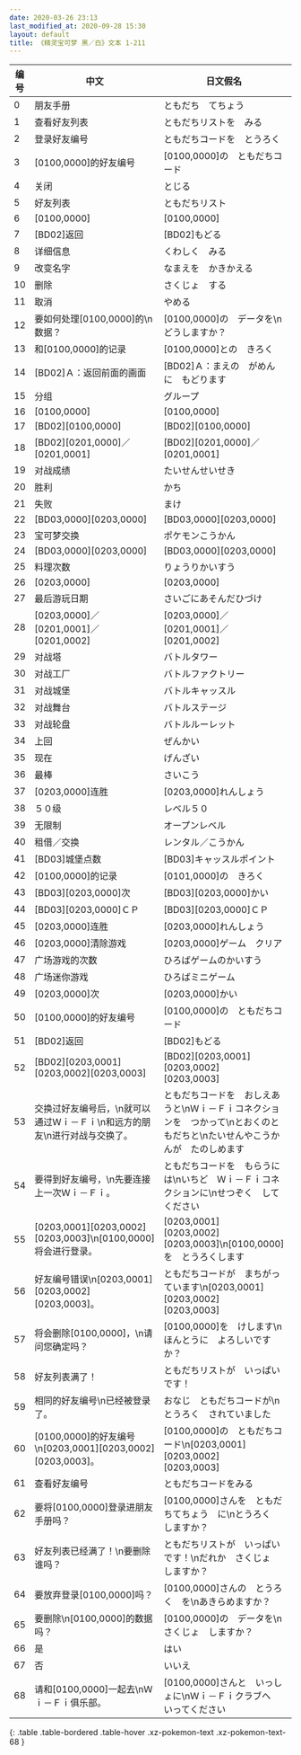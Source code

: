 ```yaml
---
date: 2020-03-26 23:13
last_modified_at: 2020-09-28 15:30
layout: default
title: 《精灵宝可梦 黑／白》文本 1-211
---
```

| 编号 | 中文 | 日文假名 | 日文汉字 |
| ---- | ---- | ---- | --- |
| 0 | 朋友手册 | ともだち　てちょう | ともだち　てちょう |
| 1 | 查看好友列表 | ともだちリストを　みる | ともだちリストを　みる |
| 2 | 登录好友编号 | ともだちコードを　とうろく | ともだちコードを　登録 |
| 3 | [0100,0000]的好友编号 | [0100,0000]の　ともだちコード | [0100,0000]の　ともだちコード |
| 4 | 关闭 | とじる | とじる |
| 5 | 好友列表 | ともだちリスト | ともだちリスト |
| 6 | [0100,0000] | [0100,0000] | [0100,0000] |
| 7 | [BD02]返回 | [BD02]もどる | [BD02]もどる |
| 8 | 详细信息 | くわしく　みる | 詳しく　みる |
| 9 | 改变名字 | なまえを　かきかえる | 名前を　書き換える |
| 10 | 删除 | さくじょ　する | 削除する |
| 11 | 取消 | やめる | やめる |
| 12 | 要如何处理[0100,0000]的\n数据？ | [0100,0000]の　データを\nどうしますか？ | [0100,0000]の　データを\nどうしますか？ |
| 13 | 和[0100,0000]的记录 | [0100,0000]との　きろく | [0100,0000]との　記録 |
| 14 | [BD02]Ａ：返回前面的画面 | [BD02]Ａ：まえの　がめんに　もどります | [BD02]Ａ：前の　画面に　戻ります |
| 15 | 分组 | グループ | グループ |
| 16 | [0100,0000] | [0100,0000] | [0100,0000] |
| 17 | [BD02][0100,0000] | [BD02][0100,0000] | [BD02][0100,0000] |
| 18 | [BD02][0201,0000]／[0201,0001] | [BD02][0201,0000]／[0201,0001] | [BD02][0201,0000]／[0201,0001] |
| 19 | 对战成绩 | たいせんせいせき | 対戦成績 |
| 20 | 胜利 | かち | 勝ち |
| 21 | 失败 | まけ | 負け |
| 22 | [BD03,0000][0203,0000] | [BD03,0000][0203,0000] | [BD03,0000][0203,0000] |
| 23 | 宝可梦交换 | ポケモンこうかん | ポケモン交換 |
| 24 | [BD03,0000][0203,0000] | [BD03,0000][0203,0000] | [BD03,0000][0203,0000] |
| 25 | 料理次数 | りょうりかいすう | 料理回数 |
| 26 | [0203,0000] | [0203,0000] | [0203,0000] |
| 27 | 最后游玩日期 | さいごにあそんだひづけ | 最後に遊んだ日付 |
| 28 | [0203,0000]／[0201,0001]／[0201,0002] | [0203,0000]／[0201,0001]／[0201,0002] | [0203,0000]／[0201,0001]／[0201,0002] |
| 29 | 对战塔 | バトルタワー | バトルタワー |
| 30 | 对战工厂 | バトルファクトリー | バトルファクトリー |
| 31 | 对战城堡 | バトルキャッスル | バトルキャッスル |
| 32 | 对战舞台 | バトルステージ | バトルステージ |
| 33 | 对战轮盘 | バトルルーレット | バトルルーレット |
| 34 | 上回 | ぜんかい | ぜんかい |
| 35 | 现在 | げんざい | げんざい |
| 36 | 最棒 | さいこう | さいこう |
| 37 | [0203,0000]连胜 | [0203,0000]れんしょう | [0203,0000]れんしょう |
| 38 | ５０级 | レベル５０ | レベル５０ |
| 39 | 无限制 | オープンレベル | オープンレベル |
| 40 | 租借／交换 | レンタル／こうかん | レンタル／こうかん |
| 41 | [BD03]城堡点数 | [BD03]キャッスルポイント | [BD03]キャッスルポイント |
| 42 | [0100,0000]的记录 | [0101,0000]の　きろく | [0101,0000]の　きろく |
| 43 | [BD03][0203,0000]次 | [BD03][0203,0000]かい | [BD03][0203,0000]かい |
| 44 | [BD03][0203,0000]ＣＰ | [BD03][0203,0000]ＣＰ | [BD03][0203,0000]ＣＰ |
| 45 | [0203,0000]连胜 | [0203,0000]れんしょう | [0203,0000]れんしょう |
| 46 | [0203,0000]清除游戏 | [0203,0000]ゲーム　クリア | [0203,0000]ゲーム　クリア |
| 47 | 广场游戏的次数 | ひろばゲームのかいすう | ひろばゲームのかいすう |
| 48 | 广场迷你游戏 | ひろばミニゲーム | 広場ミニゲーム |
| 49 | [0203,0000]次 | [0203,0000]かい | [0203,0000]かい |
| 50 | [0100,0000]的好友编号 | [0100,0000]の　ともだちコード | [0100,0000]の　ともだちコード |
| 51 | [BD02]返回 | [BD02]もどる | [BD02]もどる |
| 52 | [BD02][0203,0001][0203,0002][0203,0003] | [BD02][0203,0001]　[0203,0002]　[0203,0003] | [BD02][0203,0001]　[0203,0002]　[0203,0003] |
| 53 | 交换过好友编号后，\n就可以通过Ｗｉ－Ｆｉ\n和远方的朋友\n进行对战与交换了。 | ともだちコードを　おしえあうと\nＷｉ－Ｆｉコネクションを　つかって\nとおくのともだちと\nたいせんやこうかんが　たのしめます | ともだちコードを　教えあうと\nＷｉ－Ｆｉコネクションを　使って\n遠くの友達と\n対戦や　交換が　たのしめます |
| 54 | 要得到好友编号，\n先要连接上一次Ｗｉ－Ｆｉ。 | ともだちコードを　もらうには\nいちど　Ｗｉ－Ｆｉコネクションに\nせつぞく　してください | ともだちコードを　もらうには\n一度　Ｗｉ－Ｆｉコネクションに\n接続してください |
| 55 | [0203,0001][0203,0002][0203,0003]\n[0100,0000]将会进行登录。 | [0203,0001]　[0203,0002]　[0203,0003]\n[0100,0000]を　とうろくします | [0203,0001]　[0203,0002]　[0203,0003]\n[0100,0000]を　登録します |
| 56 | 好友编号错误\n[0203,0001][0203,0002][0203,0003]。 | ともだちコードが　まちがっています\n[0203,0001]　[0203,0002]　[0203,0003] | ともだちコードが　間違っています\n[0203,0001]　[0203,0002]　[0203,0003] |
| 57 | 将会删除[0100,0000]，\n请问您确定吗？ | [0100,0000]を　けします\nほんとうに　よろしいですか？ | [0100,0000]を　消します\n本当に　よろしいですか？ |
| 58 | 好友列表满了！ | ともだちリストが　いっぱい　です！ | ともだちリストが　一杯です！ |
| 59 | 相同的好友编号\n已经被登录了。 | おなじ　ともだちコードが\nとうろく　されていました | 同じ　ともだちコードが\n登録されていました |
| 60 | [0100,0000]的好友编号\n[0203,0001][0203,0002][0203,0003]。 | [0100,0000]の　ともだちコード\n[0203,0001]　[0203,0002]　[0203,0003] | [0100,0000]の　ともだちコード\n[0203,0001]　[0203,0002]　[0203,0003] |
| 61 | 查看好友编号 | ともだちコードをみる | ともだちコードをみる |
| 62 | 要将[0100,0000]登录进朋友手册吗？ | [0100,0000]さんを　ともだちてちょう　に\nとうろく　しますか？ | [0100,0000]さんを　ともだちてちょう　に\n登録しますか？ |
| 63 | 好友列表已经满了！\n要删除谁吗？ | ともだちリストが　いっぱい　です！\nだれか　さくじょ　しますか？ | ともだちリストが　一杯です！\nだれか　削除しますか？ |
| 64 | 要放弃登录[0100,0000]吗？ | [0100,0000]さんの　とうろく　を\nあきらめますか？ | [0100,0000]さんの　登録を\nあきらめますか？ |
| 65 | 要删除\n[0100,0000]的数据吗？ | [0100,0000]の　データを\nさくじょ　しますか？ | [0100,0000]の　データを\n削除しますか？ |
| 66 | 是 | はい | はい |
| 67 | 否 | いいえ | いいえ |
| 68 | 请和[0100,0000]一起去\nＷｉ－Ｆｉ俱乐部。 | [0100,0000]さんと　いっしょに\nＷｉ－Ｆｉクラブへ　いってください | [0100,0000]さんと　一緒に\nＷｉ－Ｆｉクラブへ　行ってください |
{: .table .table-bordered .table-hover .xz-pokemon-text .xz-pokemon-text-68 }